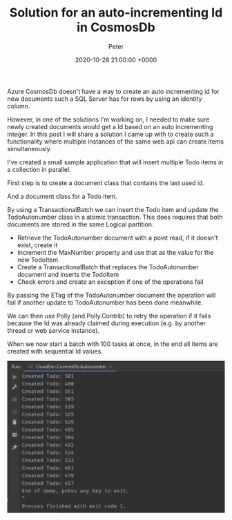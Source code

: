 ﻿---
layout: post
comments: true
author: Peter
title: Solution for an auto-incrementing Id in CosmosDb
date: 2020-10-28 21:00:00 +0000
slug: solution-for-an-auto-incrementing-id-in-cosmosdb
wordpress_id: ''
tags:
- Azure
- CosmosDb 
categories:
- Azure

---

Azure CosmosDb doesn't have a way to create an auto incrementing id for new documents such a SQL Server has for rows by using an identity column.

However, in one of the solutions I'm working on, I needed to make sure newly created documents would get a Id based on an auto incrementing integer. 
In this post I will share a solution I came up with to create such a functionality where multiple instances of the same web api can create items simultaneously.

I've created a small sample application that will insert multiple Todo items in a collection in parallel.

First step is to create a document class that contains the last used id.

<script src="https://gist.github.com/petergerritsen/4f5f4084b22ee5c9bc34ee5b81092790.js"></script>

And a document class for a Todo item.

<script src="https://gist.github.com/petergerritsen/80b7428afa1aeefb46fe9a49249f75e2.js"></script>

By using a TransactionalBatch we can insert the Todo item and update the TodoAutonumber class in a atomic transaction. 
This does requires that both documents are stored in the same Logical partition.

<script src="https://gist.github.com/petergerritsen/82bb44380bb0e06aad76f4232a9cd599.js"></script>

 - Retrieve the TodoAutonumber document with a point read, if it doesn't exist, create it 
 - Increment the MaxNumber property and use that as the value for the new TodoItem
 - Create a TransactionalBatch that replaces the TodoAutonumber document and inserts the TodoItem
 - Check errors and create an exception if one of the operations fail

By passing the ETag of the TodoAutonumber document the operation will fail if another update to TodoAutonumber has been done meanwhile. 

We can then use Polly (and Polly.Contrib) to retry the operation if it fails because the Id was already claimed during execution (e.g. by another thread or web service instance).

<script src="https://gist.github.com/petergerritsen/f12d2a33ed316e8dc8bb616a6fd19ddb.js"></script>

When we now start a batch with 100 tasks at once, in the end all items are created with sequential Id values.

<script src="https://gist.github.com/petergerritsen/ff3a5a1c7b1b8185b954b570c1f5f843.js"></script>

![](/uploads/CosmosDbAutonumberOutput.PNG)

 




